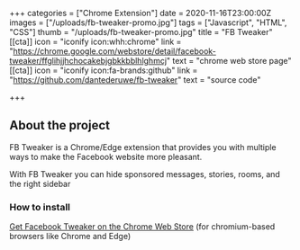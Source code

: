 +++
categories = ["Chrome Extension"]
date = 2020-11-16T23:00:00Z
images = ["/uploads/fb-tweaker-promo.jpg"]
tags = ["Javascript", "HTML", "CSS"]
thumb = "/uploads/fb-tweaker-promo.jpg"
title = "FB Tweaker"
[[cta]]
icon = "iconify icon:whh:chrome"
link = "https://chrome.google.com/webstore/detail/facebook-tweaker/ffglihjjhchocakebjgbkkbblhlghmcj"
text = "chrome web store page"
[[cta]]
icon = "iconify icon:fa-brands:github"
link = "https://github.com/dantederuwe/fb-tweaker"
text = "source code"

+++
## About the project

FB Tweaker is a Chrome/Edge extension that provides you with multiple ways to make the Facebook website more pleasant.

With FB Tweaker you can hide sponsored messages, stories, rooms, and the right sidebar

### How to install

[Get Facebook Tweaker on the Chrome Web Store](https://chrome.google.com/webstore/detail/facebook-tweaker/ffglihjjhchocakebjgbkkbblhlghmcj "Get Facebook Tweaker") (for chromium-based browsers like Chrome and Edge)